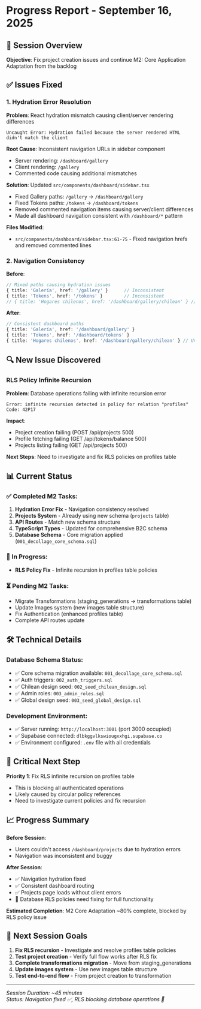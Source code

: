 # Progress Report - September 16, 2025

## 🎯 Session Overview
**Objective**: Fix project creation issues and continue M2: Core Application Adaptation from the backlog

## ✅ Issues Fixed

### 1. Hydration Error Resolution
**Problem**: React hydration mismatch causing client/server rendering differences
```
Uncaught Error: Hydration failed because the server rendered HTML didn't match the client
```

**Root Cause**: Inconsistent navigation URLs in sidebar component
- Server rendering: `/dashboard/gallery`  
- Client rendering: `/gallery`
- Commented code causing additional mismatches

**Solution**: Updated `src/components/dashboard/sidebar.tsx`
- Fixed Gallery paths: `/gallery` → `/dashboard/gallery`
- Fixed Tokens paths: `/tokens` → `/dashboard/tokens`
- Removed commented navigation items causing server/client differences
- Made all dashboard navigation consistent with `/dashboard/*` pattern

**Files Modified**:
- `src/components/dashboard/sidebar.tsx:61-75` - Fixed navigation hrefs and removed commented lines

### 2. Navigation Consistency
**Before**:
```typescript
// Mixed paths causing hydration issues
{ title: 'Galería', href: '/gallery' }      // Inconsistent
{ title: 'Tokens', href: '/tokens' }        // Inconsistent
// { title: 'Hogares chilenos', href: '/dashboard/gallery/chilean' } // Commented causing mismatch
```

**After**:
```typescript
// Consistent dashboard paths
{ title: 'Galería', href: '/dashboard/gallery' }
{ title: 'Tokens', href: '/dashboard/tokens' }
{ title: 'Hogares chilenos', href: '/dashboard/gallery/chilean' } // Uncommented and consistent
```

## 🔍 New Issue Discovered

### RLS Policy Infinite Recursion
**Problem**: Database operations failing with infinite recursion error
```
Error: infinite recursion detected in policy for relation "profiles"
Code: 42P17
```

**Impact**: 
- Project creation failing (POST /api/projects 500)
- Profile fetching failing (GET /api/tokens/balance 500) 
- Projects listing failing (GET /api/projects 500)

**Next Steps**: Need to investigate and fix RLS policies on profiles table

## 📊 Current Status

### ✅ Completed M2 Tasks:
1. **Hydration Error Fix** - Navigation consistency resolved
2. **Projects System** - Already using new schema (`projects` table)
3. **API Routes** - Match new schema structure  
4. **TypeScript Types** - Updated for comprehensive B2C schema
5. **Database Schema** - Core migration applied (`001_decollage_core_schema.sql`)

### 🔄 In Progress:
- **RLS Policy Fix** - Infinite recursion in profiles table policies

### ⏳ Pending M2 Tasks:
- Migrate Transformations (staging_generations → transformations table)
- Update Images system (new images table structure)
- Fix Authentication (enhanced profiles table)
- Complete API routes update

## 🛠️ Technical Details

### Database Schema Status:
- ✅ Core schema migration available: `001_decollage_core_schema.sql`
- ✅ Auth triggers: `002_auth_triggers.sql` 
- ✅ Chilean design seed: `002_seed_chilean_design.sql`
- ✅ Admin roles: `003_admin_roles.sql`
- ✅ Global design seed: `003_seed_global_design.sql`

### Development Environment:
- ✅ Server running: `http://localhost:3001` (port 3000 occupied)
- ✅ Supabase connected: `dlbkggvlkswiougxxhgi.supabase.co`
- ✅ Environment configured: `.env` file with all credentials

## 🚨 Critical Next Step

**Priority 1**: Fix RLS infinite recursion on profiles table
- This is blocking all authenticated operations
- Likely caused by circular policy references
- Need to investigate current policies and fix recursion

## 📈 Progress Summary

**Before Session**:
- Users couldn't access `/dashboard/projects` due to hydration errors
- Navigation was inconsistent and buggy

**After Session**: 
- ✅ Navigation hydration fixed
- ✅ Consistent dashboard routing
- ✅ Projects page loads without client errors
- 🔄 Database RLS policies need fixing for full functionality

**Estimated Completion**: M2 Core Adaptation ~80% complete, blocked by RLS policy issue

## 🎯 Next Session Goals

1. **Fix RLS recursion** - Investigate and resolve profiles table policies
2. **Test project creation** - Verify full flow works after RLS fix
3. **Complete transformations migration** - Move from staging_generations
4. **Update images system** - Use new images table structure
5. **Test end-to-end flow** - From project creation to transformation

---
*Session Duration: ~45 minutes*  
*Status: Navigation fixed ✅, RLS blocking database operations 🔄*